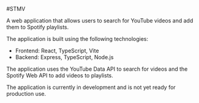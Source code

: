 #STMV

A web application that allows users to search for YouTube videos and add them to Spotify playlists.

The application is built using the following technologies:

- Frontend: React, TypeScript, Vite
- Backend: Express, TypeScript, Node.js

The application uses the YouTube Data API to search for videos and the Spotify Web API to add videos to playlists.

The application is currently in development and is not yet ready for production use.
